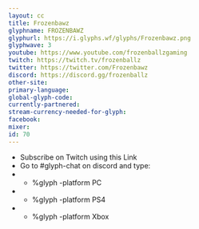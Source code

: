 ```yaml
---
layout: cc
title: Frozenbawz
glyphname: FROZENBAWZ
glyphurl: https://i.glyphs.wf/glyphs/Frozenbawz.png
glyphwave: 3
youtube: https://www.youtube.com/frozenballzgaming
twitch: https://twitch.tv/frozenballz
twitter: https://twitter.com/Frozenbawz
discord: https://discord.gg/frozenballz
other-site: 
primary-language: 
global-glyph-code: 
currently-partnered: 
stream-currency-needed-for-glyph: 
facebook: 
mixer: 
id: 70
---
```

* Subscribe on Twitch using this Link
* Go to #glyph-chat on discord and type:
* * %glyph -platform PC
* * %glyph -platform PS4
* * %glyph -platform Xbox
